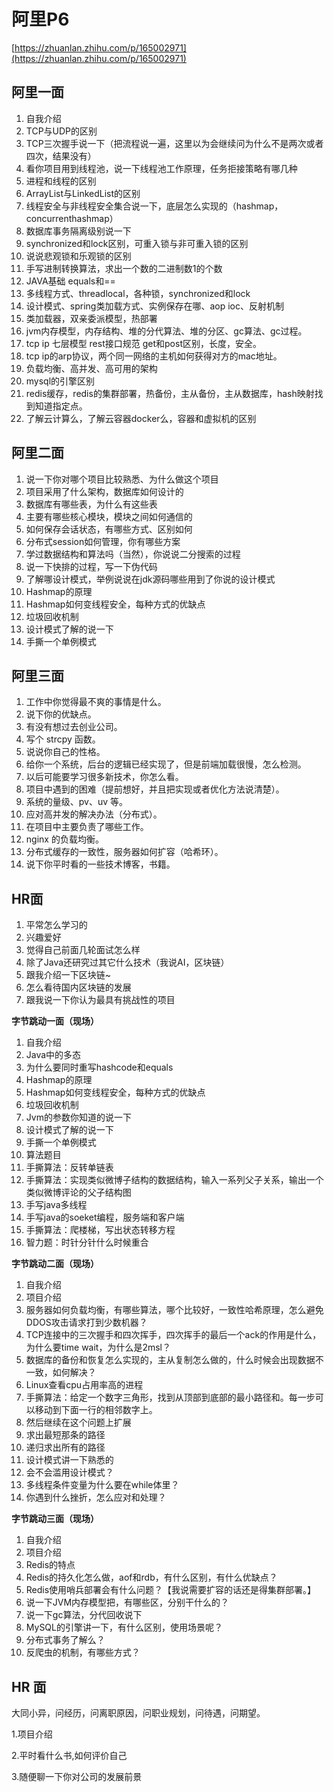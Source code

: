 # 阿里P6

[https://zhuanlan.zhihu.com/p/165002971](https://zhuanlan.zhihu.com/p/165002971)

## **阿里一面**

1. 自我介绍
2. TCP与UDP的区别
3. TCP三次握手说一下（把流程说一遍，这里以为会继续问为什么不是两次或者四次，结果没有）
4. 看你项目用到线程池，说一下线程池工作原理，任务拒接策略有哪几种
5. 进程和线程的区别
6. ArrayList与LinkedList的区别
7. 线程安全与非线程安全集合说一下，底层怎么实现的（hashmap，concurrenthashmap）
8. 数据库事务隔离级别说一下
9. synchronized和lock区别，可重入锁与非可重入锁的区别
10. 说说悲观锁和乐观锁的区别
11. 手写进制转换算法，求出一个数的二进制数1的个数
12. JAVA基础 equals和==
13. 多线程方式、threadlocal，各种锁，synchronized和lock
14. 设计模式、spring类加载方式、实例保存在哪、aop ioc、反射机制
15. 类加载器，双亲委派模型，热部署
16. jvm内存模型，内存结构、堆的分代算法、堆的分区、gc算法、gc过程。
17. tcp ip 七层模型 rest接口规范 get和post区别，长度，安全。
18. tcp ip的arp协议，两个同一网络的主机如何获得对方的mac地址。
19. 负载均衡、高并发、高可用的架构
20. mysql的引擎区别
21. redis缓存，redis的集群部署，热备份，主从备份，主从数据库，hash映射找到知道指定点。
22. 了解云计算么，了解云容器docker么，容器和虚拟机的区别

## **阿里二面**

1. 说一下你对哪个项目比较熟悉、为什么做这个项目
2. 项目采用了什么架构，数据库如何设计的
3. 数据库有哪些表，为什么有这些表
4. 主要有哪些核心模块，模块之间如何通信的
5. 如何保存会话状态，有哪些方式、区别如何
6. 分布式session如何管理，你有哪些方案
7. 学过数据结构和算法吗（当然），你说说二分搜索的过程
8. 说一下快排的过程，写一下伪代码
9. 了解哪设计模式，举例说说在jdk源码哪些用到了你说的设计模式
10. Hashmap的原理
11. Hashmap如何变线程安全，每种方式的优缺点
12. 垃圾回收机制
13. 设计模式了解的说一下
14. 手撕一个单例模式

## **阿里三面**

1. 工作中你觉得最不爽的事情是什么。
2. 说下你的优缺点。
3. 有没有想过去创业公司。
4. 写个 strcpy 函数。
5. 说说你自己的性格。
6. 给你一个系统，后台的逻辑已经实现了，但是前端加载很慢，怎么检测。
7. 以后可能要学习很多新技术，你怎么看。
8. 项目中遇到的困难（提前想好，并且把实现或者优化方法说清楚）。
9. 系统的量级、pv、uv 等。
10. 应对高并发的解决办法（分布式）。
11. 在项目中主要负责了哪些工作。
12. nginx 的负载均衡。
13. 分布式缓存的一致性，服务器如何扩容（哈希环）。
14. 说下你平时看的一些技术博客，书籍。

## **HR面**

1. 平常怎么学习的
2. 兴趣爱好
3. 觉得自己前面几轮面试怎么样
4. 除了Java还研究过其它什么技术（我说AI，区块链）
5. 跟我介绍一下区块链~
6. 怎么看待国内区块链的发展
7. 跟我说一下你认为最具有挑战性的项目



**字节跳动一面（现场）**

1. 自我介绍
2. Java中的多态
3. 为什么要同时重写hashcode和equals
4. Hashmap的原理
5. Hashmap如何变线程安全，每种方式的优缺点
6. 垃圾回收机制
7. Jvm的参数你知道的说一下
8. 设计模式了解的说一下
9. 手撕一个单例模式
10. 算法题目
11. 手撕算法：反转单链表
12. 手撕算法：实现类似微博子结构的数据结构，输入一系列父子关系，输出一个类似微博评论的父子结构图
13. 手写java多线程
14. 手写java的soeket编程，服务端和客户端
15. 手撕算法：爬楼梯，写出状态转移方程
16. 智力题：时针分针什么时候重合

**字节跳动二面（现场）**

1. 自我介绍
2. 项目介绍
3. 服务器如何负载均衡，有哪些算法，哪个比较好，一致性哈希原理，怎么避免DDOS攻击请求打到少数机器？
4. TCP连接中的三次握手和四次挥手，四次挥手的最后一个ack的作用是什么，为什么要time wait，为什么是2msl？
5. 数据库的备份和恢复怎么实现的，主从复制怎么做的，什么时候会出现数据不一致，如何解决？
6. Linux查看cpu占用率高的进程
7. 手撕算法：给定一个数字三角形，找到从顶部到底部的最小路径和。每一步可以移动到下面一行的相邻数字上。
8. 然后继续在这个问题上扩展
9. 求出最短那条的路径
10. 递归求出所有的路径
11. 设计模式讲一下熟悉的
12. 会不会滥用设计模式？
13. 多线程条件变量为什么要在while体里？
14. 你遇到什么挫折，怎么应对和处理？

**字节跳动三面（现场）**

1. 自我介绍
2. 项目介绍
3. Redis的特点
4. Redis的持久化怎么做，aof和rdb，有什么区别，有什么优缺点？
5. Redis使用哨兵部署会有什么问题？【我说需要扩容的话还是得集群部署。】
6. 说一下JVM内存模型把，有哪些区，分别干什么的？
7. 说一下gc算法，分代回收说下
8. MySQL的引擎讲一下，有什么区别，使用场景呢？
9. 分布式事务了解么？
10. 反爬虫的机制，有哪些方式？

## HR 面

大同小异，问经历，问离职原因，问职业规划，问待遇，问期望。

1.项目介绍

2.平时看什么书,如何评价自己

3.随便聊一下你对公司的发展前景
